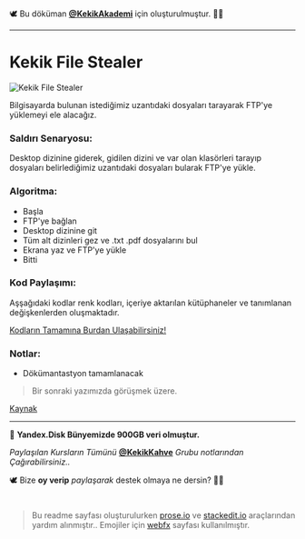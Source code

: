 🕊 Bu döküman [**@KekikAkademi**](https://t.me/KekikAkademi "Telegram: @KekikAkademi") için oluşturulmuştur. ✌🏼
________________________________
# Kekik File Stealer
![Kekik File Stealer](https://raw.githubusercontent.com/KekikAkademi/KekikPython/master/7-Kekik-File-Stealer/images/py-malware.jpg)

Bilgisayarda bulunan istediğimiz uzantıdaki dosyaları tarayarak FTP'ye yüklemeyi ele alacağız.

### **Saldırı Senaryosu:**
Desktop dizinine giderek, gidilen dizini ve var olan klasörleri tarayıp dosyaları belirlediğimiz uzantıdaki dosyaları bularak FTP'ye yükle.

### **Algoritma:**
-   Başla
   -   FTP'ye bağlan
   -   Desktop dizinine git
   -   Tüm alt dizinleri gez ve .txt .pdf dosyalarını bul
   -   Ekrana yaz ve FTP'ye yükle
   -   Bitti

### **Kod Paylaşımı:**
Aşşağıdaki kodlar renk kodları, içeriye aktarılan kütüphaneler ve tanımlanan değişkenlerden oluşmaktadır.



[Kodların Tamamına Burdan Ulaşabilirsiniz!](https://github.com/KekikAkademi/KekikPython/blob/master/7-Kekik-File-Stealer/Renkli.py)

### **Notlar:**
   -   Dökümantastyon tamamlanacak

> Bir sonraki yazımızda görüşmek üzere.

[Kaynak](https://t.me/KekikAkademi "KekikAkademi")
________________________________

📃 **Yandex.Disk Bünyemizde 900GB veri olmuştur.**

_Paylaşılan Kursların Tümünü_ [**@KekikKahve**](https://t.me/KekikKahve) _Grubu notlarından Çağırabilirsiniz.._

🕊️ Bize **oy verip** _paylaşarak_ destek olmaya ne dersin? ✌🏼
#
> Bu readme sayfası oluşturulurken [prose.io](http://prose.io/ "prose.io") ve [stackedit.io](https://stackedit.io/app "stackedit.io") araçlarından yardım alınmıştır..
> Emojiler için [webfx](https://www.webfx.com/tools/emoji-cheat-sheet/ "Emoji Cheat Sheet") sayfası kullanılmıştır.